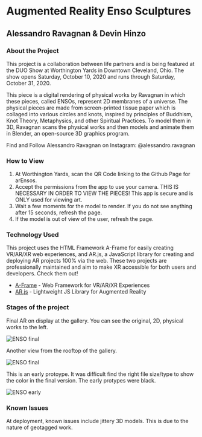 # Augmented Reality Enso Sculptures

## Alessandro Ravagnan & Devin Hinzo

### About the Project

This project is a collaboration between life partners and is being featured at the DUO Show at Worthington Yards in Downtown Cleveland, Ohio. The show opens Saturday, October 10, 2020 and runs through Saturday, October 31, 2020.

This piece is a digital rendering of physical works by Ravagnan in which these pieces, called ENSOs, represent 2D membranes of a universe. The physical pieces are made from screen-printed tissue paper which is collaged into various circles and knots, inspired by principles of Buddhism, Knot Theory, Metaphysics, and other Spiritual Practices. To model them in 3D, Ravagnan scans the physical works and then models and animate them in Blender, an open-source 3D graphics program.

Find and Follow Alessandro Ravagnan on Instagram: @alessandro.ravagnan

### How to View

1. At Worthington Yards, scan the QR Code linking to the Github Page for arEnsos. 
2. Accept the permissions from the app to use your camera. THIS IS NECESSARY IN ORDER TO VIEW THE PIECES! This app is secure and is ONLY used for viewing art.
3. Wait a few moments for the model to render. If you do not see anything after 15 seconds, refresh the page.
4. If the model is out of view of the user, refresh the page.

### Technology Used

This project uses the HTML Framework A-Frame for easily creating VR/AR/XR web experiences, and AR.js, a JavaScript library for creating and deploying AR projects 100% via the web. These two projects are professionally maintained and aim to make XR accessible for both users and developers. Check them out!

* [A-Frame](https://aframe.io/) - Web Framework for VR/AR/XR Experiences
* [AR.js](https://ar-js-org.github.io/AR.js-Docs/) - Lightweight JS Library for Augmented Reality 

### Stages of the project

Final AR on display at the gallery. You can see the original, 2D, physical works to the left.

![ENSO final](https://i.imgur.com/nwvGxta.jpg?1 "Final ENSO")

Another view from the rooftop of the gallery.

![ENSO final](https://i.imgur.com/uPnMCOB.jpg "Final ENSO rooftop")


This is an early protoype. It was difficult find the right file size/type to show the color in the final version. The early protypes were black.

![ENSO early](https://i.imgur.com/lQUk3Cr.jpg "early ENSO protoype")


### Known Issues

At deployment, known issues include jittery 3D models. This is due to the nature of geotagged work.
